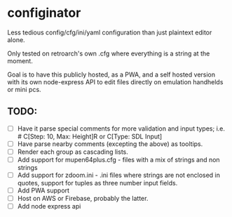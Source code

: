 # configinator

Less tedious config/cfg/ini/yaml configuration than just plaintext editor alone.

Only tested on retroarch's own .cfg where everything is a string at the moment.

Goal is to have this publicly hosted, as a PWA, and a self hosted version with its own node-express API to edit files directly on emulation handhelds or mini pcs.

## TODO:
- [ ] Have it parse special comments for more validation and input types; i.e. # C[Step: 10, Max: Height]R or C[Type: SDL Input]
- [ ] Have parse nearby comments (excepting the above) as tooltips.
- [ ] Render each group as cascading lists.
- [ ] Add support for mupen64plus.cfg - files with a mix of strings and non strings
- [ ] Add support for zdoom.ini - .ini files where strings are not enclosed in quotes, support for tuples as three number input fields.
- [ ] Add PWA support
- [ ] Host on AWS or Firebase, probably the latter.
- [ ] Add node express api
